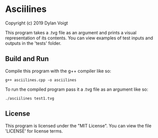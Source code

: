 # Asciilines
Copyright (c) 2019 Dylan Voigt

This program takes a .tvg file as an argument and prints a visual representation of its contents. 
You can view examples of test inputs and outputs in the 'tests' folder.

## Build and Run
Compile this program with the g++ compiler like so:

	g++ asciilines.cpp -o asciilines

To run the compiled program pass it a .tvg file as an argument like so:

	./asciilines test1.tvg

## License

This program is licensed under the "MIT License". You can view the file 'LICENSE' for license terms.

